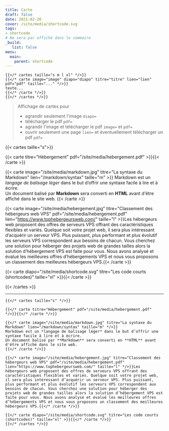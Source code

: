 ```yaml
---
title: Carte
draft: false 
date: 2021-02-20 
cover: /site/media/shortcode.svg
tags:
- shortcode
# Ne sera par affiché dans le sommaire
_build:
   list: false
menu: 
  main:
    parent: shortcode
---
```

```tpl
{{</* cartes taille="s m l xl" */>}}
{{</* carte image="image" diapo="diapo" titre="titre" lien="lien" pdf="pdf" taille="..." */>}}
texte...
{{</* /carte */>}}
{{</* /cartes */>}}
```
<!--more-->
> Affichage de cartes pour  
> - agrandir seulement l'image `diapo=`  
> - télécharger le pdf `pdf=`  
> - agrandir l'image et télécharger le pdf `image=` et `pdf=`  
> - ouvrir seulement une page `lien=` et éventuellement télécharger un pdf `pdf=`

{{< cartes taille="s">}}

{{< carte titre="Hébergement" pdf="/site/media/hebergement.pdf" >}}{{< /carte >}}

{{< carte image="/site/media/markdown.jpg" titre="La syntaxe du Markdown" lien="/markdown/syntax" taille="m" >}}
Markdown est un *langage de balisage léger* dans le but d’offrir une syntaxe facile à lire et à écrire.  
Un document balisé par **Markdown** sera converti en **HTML** avant d'être affiché dans le site web.
{{< /carte >}}

{{< carte image="/site/media/hebergement.jpg" titre="Classement des hébergeurs web VPS" pdf="/site/media/hebergement.pdf" lien="https://www.tophebergeursweb.com/" taille="l" >}}Les hébergeurs web proposent des offres de serveurs VPS offrant des caractéristiques flexibles et variés. Quelque soit votre projet web, il sera plus intéressant d’acquérir un serveur VPS. Plus puissant, plus performant et plus évolutif les serveurs VPS correspondent aux besoins de chacun. Vous cherchez une solution pour héberger des projets web de grandes tailles alors la solution d’hébergement VPS est faite pour vous. Nous avons analysé et évalué les meilleures offres d’hébergements VPS et nous vous proposons un classement des meilleures hébergeurs VPS.{{< /carte >}}

{{< carte diapo="/site/media/shortcode.svg" titre="Les code courts (shortcodes)" taille="xl" >}}{{< /carte >}}

{{< /cartes >}}

---

```tpl
{{</* cartes taille="s" */>}}

{{</* carte titre="Hébergement" pdf="/site/media/hebergement.pdf" */>}}{{</* /carte */>}}

{{</* carte image="/site/media/markdown.jpg" titre="La syntaxe du Markdown" lien="/markdown/syntax" taille="m" */>}}
Markdown est un *langage de balisage léger* dans le but d’offrir une syntaxe facile à lire et à écrire.  
Un document balisé par **Markdown** sera converti en **HTML** avant d'être affiché dans le site web.
{{</* /carte */>}}

{{</* carte image="/site/media/hebergement.jpg" titre="Classement des hébergeurs web VPS" pdf="/site/media/hebergement.pdf" lien="https://www.tophebergeursweb.com/" taille="l" */>}}Les hébergeurs web proposent des offres de serveurs VPS offrant des caractéristiques flexibles et variés. Quelque soit votre projet web, il sera plus intéressant d’acquérir un serveur VPS. Plus puissant, plus performant et plus évolutif les serveurs VPS correspondent aux besoins de chacun. Vous cherchez une solution pour héberger des projets web de grandes tailles alors la solution d’hébergement VPS est faite pour vous. Nous avons analysé et évalué les meilleures offres d’hébergements VPS et nous vous proposons un classement des meilleures hébergeurs VPS.{{</* /carte */>}}

{{</* carte diapo="/site/media/shortcode.svg" titre="Les code courts (shortcodes)" taille="xl" >}}{{</* /carte */>}}
{{</* /cartes */>}}
```
